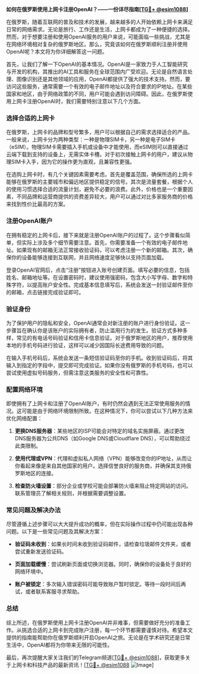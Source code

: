 **如何在俄罗斯使用上网卡注册OpenAI？——一份详尽指南[[TG💪+ @esim1088](https://t.me/s/esim1088)]**

在俄罗斯，随着互联网的普及和技术的发展，越来越多的人开始依赖上网卡来满足日常的网络需求。无论是旅行、工作还是生活，上网卡都成为了一种便捷的选择。然而，对于想要注册和使用OpenAI服务的用户来说，可能面临一些挑战，尤其是在网络环境相对复杂的俄罗斯地区。那么，究竟该如何在俄罗斯顺利注册并使用OpenAI呢？本文将为你详细解答这一问题。

首先，让我们了解一下OpenAI的基本情况。OpenAI是一家致力于人工智能研究与开发的机构，其推出的AI工具和服务在全球范围内广受欢迎。无论是自然语言处理、图像识别还是其他领域的应用，OpenAI都提供了强大的技术支持。然而，要访问这些服务，通常需要一个有效的电子邮件地址以及符合要求的IP地址。在某些国家和地区，由于网络政策的不同，用户可能会遇到访问障碍。因此，在俄罗斯使用上网卡注册OpenAI时，我们需要特别注意以下几个方面。

### 选择合适的上网卡

在俄罗斯，上网卡的品牌和型号繁多，用户可以根据自己的需求选择适合的产品。一般来说，上网卡分为两种类型：一种是物理SIM卡，另一种是电子SIM卡（eSIM）。物理SIM卡需要插入手机或设备中才能使用，而eSIM则可以直接通过云端下载到支持的设备上，无需实体卡槽。对于初次接触上网卡的用户，建议从物理SIM卡入手，因为它的操作更为直观，且兼容性更强。

在选购上网卡时，有几个关键因素需要考虑。首先是覆盖范围，确保所选的上网卡能够在俄罗斯的主要城市和偏远地区提供稳定的信号。其次是流量套餐，根据个人的使用习惯选择合适的流量计划，避免不必要的浪费。此外，价格也是一个重要因素，不同品牌和运营商提供的资费差异较大，用户可以通过对比多家服务商的价格来找到性价比最高的方案。

### 注册OpenAI账户

在拥有稳定的上网卡后，接下来就是注册OpenAI账户的过程了。这个步骤看似简单，但实际上涉及多个细节需要注意。首先，你需要准备一个有效的电子邮件地址。如果现有的邮箱无法正常接收验证码，可以考虑注册一个新的邮箱。其次，确保你的设备能够连接到互联网，并且网络速度足够快以支持页面加载。

登录OpenAI官网后，点击“注册”按钮进入账号创建页面。填写必要的信息，包括姓名、邮箱地址等。在设置密码时，建议使用强密码，包含大小写字母、数字和特殊字符，以提高账户安全性。完成基本信息填写后，系统会发送一封验证邮件至你的邮箱，点击链接完成验证即可。

### 验证身份

为了保护用户的隐私和安全，OpenAI通常会对新注册的账户进行身份验证。这一步骤旨在确认你是该账户的实际拥有者，防止滥用行为的发生。验证方式多种多样，常见的有电话号码验证和信用卡信息验证。对于俄罗斯地区的用户，推荐使用本地的手机号码进行验证，这样可以减少因国际长途费用导致的问题。

在输入手机号码后，系统会发送一条短信验证码至你的手机。收到验证码后，将其输入到指定的字段中，提交即可完成验证。如果你没有俄罗斯的手机号码，也可以尝试使用虚拟号码服务，但需注意这类服务的安全性和可靠性。

### 配置网络环境

即使拥有了上网卡和注册了OpenAI账户，有时仍然会遇到无法正常使用服务的情况。这可能是由于网络环境限制所致。在这种情况下，你可以尝试以下几种方法来优化网络配置：

1. **更换DNS服务器**：某些地区的ISP可能会对特定的域名实施屏蔽。通过更改DNS服务器为公共DNS（如Google DNS或Cloudflare DNS），可以帮助绕过此类限制。
   
2. **使用代理或VPN**：代理和虚拟私人网络（VPN）能够改变你的IP地址，从而让你看起来像是来自其他国家的用户。选择信誉良好的服务商，并确保其支持俄罗斯地区的连接。

3. **检查防火墙设置**：部分企业或学校可能会部署防火墙来阻止特定网站的访问。联系管理员了解相关规则，并根据需要调整设置。

### 常见问题及解决办法

尽管遵循上述步骤可以大大提升成功的概率，但在实际操作过程中仍可能出现各种问题。以下是一些常见问题及其解决方案：

- **验证码未收到**：如果长时间未收到验证码邮件，请检查垃圾邮件文件夹，或者尝试重新发送验证码。
  
- **页面加载缓慢**：尝试刷新页面或切换浏览器。同时，确保你的设备处于良好的网络环境中。

- **账户被锁定**：多次输入错误密码可能导致账户暂时锁定。等待一段时间后再试，或者联系客服寻求帮助。

### 总结

综上所述，在俄罗斯使用上网卡注册OpenAI并非难事，但需要做好充分的准备工作。从挑选合适的上网卡到完成账户注册，每一个环节都需要谨慎对待。希望本文提供的指南能帮助你在俄罗斯顺利开启OpenAI之旅。无论是在学术研究还是日常生活中，OpenAI都将为你带来无限的可能性。

最后，再次提醒大家关注我们的Telegram频道[[TG💪+ @esim1088](https://t.me/s/esim1088)]，获取更多关于上网卡和科技产品的最新资讯！[[TG💪+ @esim1088](https://t.me/s/esim1088) ![Image](https://i.postimg.cc/4NQfJmqS/Snipaste-2025-05-13-00-14-12.png)]